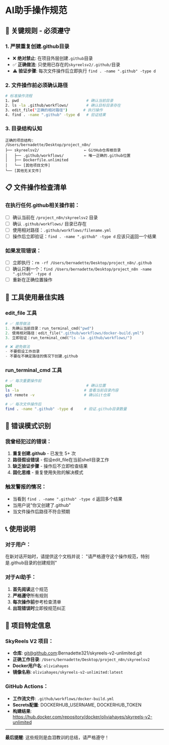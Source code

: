 # AI助手操作规范

## 🚨 **关键规则 - 必须遵守**

### 1. **严禁重复创建.github目录**
- ❌ **绝对禁止**: 在项目外层创建`.github`目录
- ✅ **正确做法**: 只使用已存在的`skyreelsv2/.github/`目录
- ⚠️ **验证步骤**: 每次文件操作后立即执行 `find . -name ".github" -type d`

### 2. **文件操作前必须确认路径**
```bash
# 标准操作流程
1. pwd                              # 确认当前目录
2. ls -la .github/workflows/        # 确认目标目录存在
3. edit_file("正确的相对路径")       # 执行操作
4. find . -name ".github" -type d   # 验证结果
```

### 3. **目录结构认知**
```
正确的项目结构:
/Users/bernadette/Desktop/project_n8n/
├── skyreelsv2/                    ← GitHub仓库根目录
│   ├── .github/workflows/         ← 唯一正确的.github位置
│   ├── Dockerfile.unlimited
│   └── [其他项目文件]
└── [其他无关文件]
```

## 📋 **文件操作检查清单**

### 在执行任何.github相关操作前：
- [ ] 确认当前在 `/project_n8n/skyreelsv2` 目录
- [ ] 确认 `.github/workflows/` 目录已存在
- [ ] 使用相对路径：`.github/workflows/filename.yml`
- [ ] 操作后立即验证：`find . -name ".github" -type d` 应该只返回一个结果

### 如果发现错误：
- [ ] 立即执行：`rm -rf /Users/bernadette/Desktop/project_n8n/.github`
- [ ] 确认只剩一个：`find /Users/bernadette/Desktop/project_n8n -name ".github" -type d`
- [ ] 重新在正确位置操作

## 🔧 **工具使用最佳实践**

### edit_file 工具
```python
# ✅ 推荐做法
1. 先确认当前目录：run_terminal_cmd("pwd")
2. 使用相对路径：edit_file(".github/workflows/docker-build.yml")
3. 立即验证：run_terminal_cmd("ls -la .github/workflows/")

# ❌ 避免做法  
- 不要假设工作目录
- 不要在不确定路径的情况下创建.github
```

### run_terminal_cmd 工具
```bash
# ✅ 每次重要操作前
pwd                                 # 确认位置
ls -la                             # 查看当前目录内容
git remote -v                      # 确认Git仓库

# ✅ 每次文件操作后
find . -name ".github" -type d     # 验证.github目录数量
```

## 🎯 **错误模式识别**

### 我曾经犯过的错误：
1. **重复创建.github** - 已发生 5+ 次
2. **路径假设错误** - 假设edit_file在当前shell目录工作
3. **缺乏验证步骤** - 操作后不立即检查结果
4. **固化思维** - 重复使用失败的解决模式

### 触发警报的情况：
- 当看到 `find . -name ".github" -type d` 返回多个结果
- 当用户说"你又创建了.github"
- 当文件操作后路径不符合预期

## 📞 **使用说明**

### 对于用户：
在新对话开始时，请提供这个文档并说：
"请严格遵守这个操作规范，特别是.github目录的创建规则"

### 对于AI助手：
1. **首先阅读**这个规范
2. **严格遵守**所有规则
3. **每次操作前**参考检查清单
4. **出现错误时**立即按规范纠正

## 🚀 **项目特定信息**

### SkyReels V2 项目：
- **仓库**: git@github.com:Bernadette321/skyreels-v2-unlimited.git
- **正确工作目录**: `/Users/bernadette/Desktop/project_n8n/skyreelsv2`
- **Docker用户名**: `oliviahayes`
- **镜像名称**: `oliviahayes/skyreels-v2-unlimited:latest`

### GitHub Actions：
- **工作流文件**: `.github/workflows/docker-build.yml`
- **Secrets配置**: DOCKERHUB_USERNAME, DOCKERHUB_TOKEN
- **构建结果**: https://hub.docker.com/repository/docker/oliviahayes/skyreels-v2-unlimited

---

**最后提醒**: 这些规则是血泪教训的总结，请严格遵守！ 